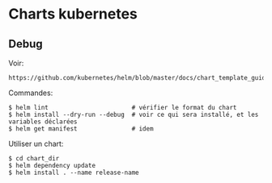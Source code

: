 # Charts kubernetes


## Debug

Voir: 

    https://github.com/kubernetes/helm/blob/master/docs/chart_template_guide/debugging.md
    
Commandes:

    $ helm lint                       # vérifier le format du chart
    $ helm install --dry-run --debug  # voir ce qui sera installé, et les variables déclarées
    $ helm get manifest               # idem
    
Utiliser un chart:
  
    $ cd chart_dir
    $ helm dependency update    
    $ helm install . --name release-name
    
    
         